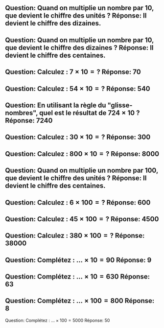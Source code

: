 Question: Quand on multiplie un nombre par $10$, que devient le chiffre des unités ?
Réponse: Il devient le chiffre des dizaines.
---
Question: Quand on multiplie un nombre par $10$, que devient le chiffre des dizaines ?
Réponse: Il devient le chiffre des centaines.
---
Question: Calculez : $7 \times 10 = ?$
Réponse: $70$
---
Question: Calculez : $54 \times 10 = ?$
Réponse: $540$
---
Question: En utilisant la règle du "glisse-nombres", quel est le résultat de $724 \times 10$ ?
Réponse: $7240$
---
Question: Calculez : $30 \times 10 = ?$
Réponse: $300$
---
Question: Calculez : $800 \times 10 = ?$
Réponse: $8000$
---
Question: Quand on multiplie un nombre par $100$, que devient le chiffre des unités ?
Réponse: Il devient le chiffre des centaines.
---
Question: Calculez : $6 \times 100 = ?$
Réponse: $600$
---
Question: Calculez : $45 \times 100 = ?$
Réponse: $4500$
---
Question: Calculez : $380 \times 100 = ?$
Réponse: $38000$
---
Question: Complétez : $... \times 10 = 90$
Réponse: $9$
---
Question: Complétez : $... \times 10 = 630$
Réponse: $63$
---
Question: Complétez : $... \times 100 = 800$
Réponse: $8$
---
Question: Complétez : $... \times 100 = 5000$
Réponse: $50$
